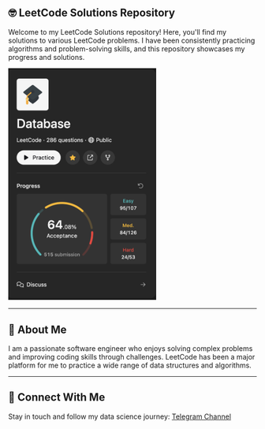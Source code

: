 ## 🤓 LeetCode Solutions Repository

Welcome to my LeetCode Solutions repository! Here, you'll find my solutions to various LeetCode problems. I have been consistently practicing algorithms and problem-solving skills, and this repository showcases my progress and solutions.

<img src="./image.png" alt="LeetCode Profile" width="300" >

---

## 🫡 About Me

I am a passionate software engineer who enjoys solving complex problems and improving coding skills through challenges. LeetCode has been a major platform for me to practice a wide range of data structures and algorithms.

---

## 📢 Connect With Me

Stay in touch and follow my data science journey: [Telegram Channel](https://t.me/mensenvau)

